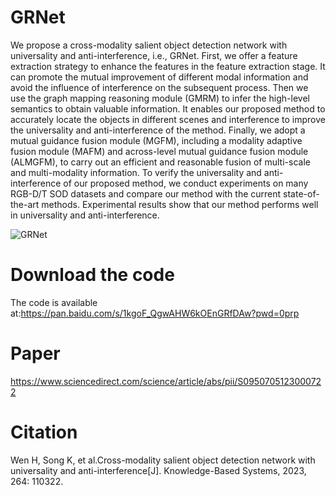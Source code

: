 # GRNet
We propose a cross-modality salient object detection network with universality and anti-interference, i.e., GRNet. First, we offer a feature extraction strategy to enhance the features in the feature extraction stage. It can promote the mutual improvement of different modal information and avoid the influence of interference on the subsequent process. Then we use the graph mapping reasoning module (GMRM) to infer the high-level semantics to obtain valuable information. It enables our proposed method to accurately locate the objects in different scenes and interference to improve the universality and anti-interference of the method. Finally, we adopt a mutual guidance fusion module (MGFM), including a modality adaptive fusion module (MAFM) and across-level mutual guidance fusion module (ALMGFM), to carry out an efficient and reasonable fusion of multi-scale and multi-modality information. To verify the universality and anti-interference of our proposed method, we conduct experiments on many RGB-D/T SOD datasets and compare our method with the current state-of-the-art methods. Experimental results show that our method performs well in universality and anti-interference.

![GRNet](https://user-images.githubusercontent.com/101933818/214591717-270e8122-78d4-4e4e-89ce-ec1c1b3aef5d.jpg)


# Download the code
The code is available at:https://pan.baidu.com/s/1kgoF_QgwAHW6kOEnGRfDAw?pwd=0prp 

# Paper
https://www.sciencedirect.com/science/article/abs/pii/S0950705123000722

# Citation
Wen H, Song K, et al.Cross-modality salient object detection network with universality and anti-interference[J]. Knowledge-Based Systems, 2023, 264: 110322.
